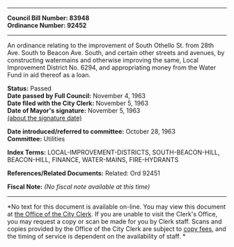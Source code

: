 * * * * *  
  
**Council Bill Number: [](#h0)[](#h2)83948**   
**Ordinance Number: 92452**  
  
* * * * *  
  
An ordinance relating to the improvement of South Othello St. from 28th Ave. South to Beacon Ave. South, and certain other streets and avenues, by constructing watermains and otherwise improving the same, Local Improvement District No. 6294, and appropriating money from the Water Fund in aid thereof as a loan.  
  
**Status:** Passed   
**Date passed by Full Council:** November 4, 1963   
**Date filed with the City Clerk:** November 5, 1963   
**Date of Mayor's signature:** November 5, 1963   
[(about the signature date)](/~public/approvaldate.htm)   
  
  
**Date introduced/referred to committee:** October 28, 1963   
**Committee:** Utilities   
  
**Index Terms:** LOCAL-IMPROVEMENT-DISTRICTS, SOUTH-BEACON-HILL, BEACON-HILL, FINANCE, WATER-MAINS, FIRE-HYDRANTS  
  
**References/Related Documents:** Related: Ord 92451  
  
**Fiscal Note:** *(No fiscal note available at this time)*  
  
* * * * *  
  
*No text for this document is available on-line. You may view this document at [the Office of the City Clerk](http://www.seattle.gov/leg/clerk/contactUs.htm). If you are unable to visit the Clerk's Office, you may request a copy or scan be made for you by Clerk staff. Scans and copies provided by the Office of the City Clerk are subject to [copy fees](http://clerk.seattle.gov/~public/clerkfees.htm), and the timing of service is dependent on the availability of staff. *  
  
  
